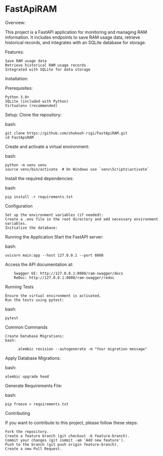 # FastApiRAM

Overview:

This project is a FastAPI application for monitoring and managing RAM information. It includes endpoints to save RAM usage data, retrieve historical records, and integrates with an SQLite database for storage.

Features:

    Save RAM usage data
    Retrieve historical RAM usage records
    Integrated with SQLite for data storage

Installation:

Prerequisites:

    Python 3.8+
    SQLite (included with Python)
    Virtualenv (recommended)

Setup:
    Clone the repository:
    
bash:
    
    git clone https://github.com/shokooh-rigi/FastApiRAM.git
    cd FastApiRAM

Create and activate a virtual environment:

bash:

    python -m venv venv
    source venv/bin/activate  # On Windows use `venv\Scripts\activate`

Install the required dependencies:

bash:

    pip install -r requirements.txt

Configuration

    Set up the environment variables (if needed):
    Create a .env file in the root directory and add necessary environment variables.
    Initialize the database:


Running the Application
    Start the FastAPI server:

  bash:
  
    uvicorn main:app --host 127.0.0.1 --port 8080

  Access the API documentation at:
  
        Swagger UI: http://127.0.0.1:8080/ram-swagger/docs
        ReDoc: http://127.0.0.1:8080/ram-swagger/redoc

Running Tests

    Ensure the virtual environment is activated.
    Run the tests using pytest:
    
bash:
  
    pytest

Common Commands

    Create Database Migrations:
    bash:
    
          alembic revision --autogenerate -m "Your migration message"

Apply Database Migrations:

bash:

    alembic upgrade head

Generate Requirements File:

bash:

    pip freeze > requirements.txt

Contributing

If you want to contribute to this project, please follow these steps:

    Fork the repository.
    Create a feature branch (git checkout -b feature-branch).
    Commit your changes (git commit -am 'Add new feature').
    Push to the branch (git push origin feature-branch).
    Create a new Pull Request.
